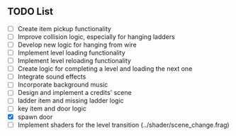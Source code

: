## TODO List

- [ ] Create item pickup functionality
- [ ] Improve collision logic, especially for hanging ladders
- [ ] Develop new logic for hanging from wire
- [ ] Implement level loading functionality
- [ ] Implement level reloading functionality
- [ ] Create logic for completing a level and loading the next one
- [ ] Integrate sound effects
- [ ] Incorporate background music
- [ ] Design and implement a credits' scene
- [ ] ladder item and missing ladder logic
- [ ] key item and door logic
- [X] spawn door
- [ ] Implement shaders for the level transition (../shader/scene_change.frag)